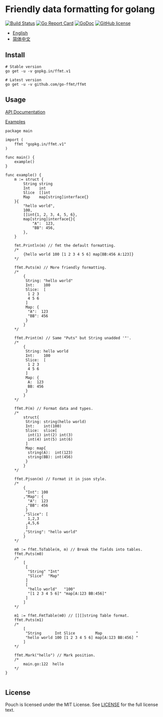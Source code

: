 # Friendly data formatting for golang

[![Build Status](https://travis-ci.org/go-ffmt/ffmt.svg?branch=master)](https://travis-ci.org/go-ffmt/ffmt)
[![Go Report Card](https://goreportcard.com/badge/gopkg.in/ffmt.v1)](https://goreportcard.com/report/gopkg.in/ffmt.v1)
[![GoDoc](https://godoc.org/gopkg.in/ffmt.v1?status.svg)](https://godoc.org/gopkg.in/ffmt.v1)
[![GitHub license](https://img.shields.io/github/license/go-ffmt/ffmt.svg)](https://github.com/go-ffmt/ffmt/blob/master/LICENSE)

 - [English](./README.md)
 - [简体中文](./README_cn.md)

## Install

``` shell
# Stable version
go get -u -v gopkg.in/ffmt.v1

# Latest version
go get -u -v github.com/go-ffmt/ffmt
```

## Usage

[API Documentation](https://godoc.org/gopkg.in/ffmt.v1)

[Examples](./examples/main.go)

``` golang
package main

import (
	ffmt "gopkg.in/ffmt.v1"
)

func main() {
	example()
}

func example() {
	m := struct {
		String string
		Int    int
		Slice  []int
		Map    map[string]interface{}
	}{
		"hello world",
		100,
		[]int{1, 2, 3, 4, 5, 6},
		map[string]interface{}{
			"A":  123,
			"BB": 456,
		},
	}

	fmt.Println(m) // fmt the default formatting.
	/*
		{hello world 100 [1 2 3 4 5 6] map[BB:456 A:123]}
	*/

	ffmt.Puts(m) // More friendly formatting.
	/*
		{
		 String: "hello world"
		 Int:    100
		 Slice:  [
		  1 2 3
		  4 5 6
		 ]
		 Map: {
		  "A":  123
		  "BB": 456
		 }
		}
	*/

	ffmt.Print(m) // Same "Puts" but String unadded '"'.
	/*
		{
		 String: hello world
		 Int:    100
		 Slice:  [
		  1 2 3
		  4 5 6
		 ]
		 Map: {
		  A:  123
		  BB: 456
		 }
		}
	*/

	ffmt.P(m) // Format data and types.
	/*
		struct{
		 String: string(hello world)
		 Int:    int(100)
		 Slice:  slice[
		  int(1) int(2) int(3)
		  int(4) int(5) int(6)
		 ]
		 Map: map{
		  string(A):  int(123)
		  string(BB): int(456)
		 }
		}
	*/

	ffmt.Pjson(m) // Format it in json style.
	/*
		{
		 "Int": 100
		,"Map": {
		  "A":  123
		 ,"BB": 456
		 }
		,"Slice": [
		  1,2,3
		 ,4,5,6
		 ]
		,"String": "hello world"
		}
	*/

	m0 := ffmt.ToTable(m, m) // Break the fields into tables.
	ffmt.Puts(m0)
	/*
		[
		 [
		  "String" "Int"
		  "Slice"  "Map"
		 ]
		 [
		  "hello world"   "100"
		  "[1 2 3 4 5 6]" "map[A:123 BB:456]"
		 ]
		]
	*/

	m1 := ffmt.FmtTable(m0) // [][]string Table format.
	ffmt.Puts(m1)
	/*
		[
		 "String      Int Slice         Map               "
		 "hello world 100 [1 2 3 4 5 6] map[A:123 BB:456] "
		]
	*/

	ffmt.Mark("hello") // Mark position.
	/*
		main.go:122  hello
	*/
}


```




## License

Pouch is licensed under the MIT License. See [LICENSE](./LICENSE) for the full license text.
